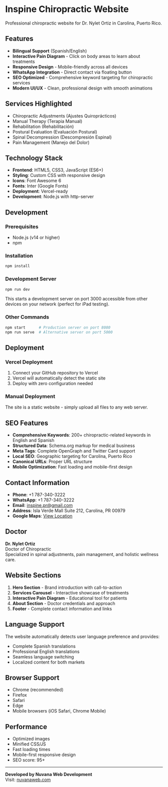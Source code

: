 # Inspine Chiropractic Website

Professional chiropractic website for Dr. Nylet Ortiz in Carolina, Puerto Rico.

## Features

- **Bilingual Support** (Spanish/English)
- **Interactive Pain Diagram** - Click on body areas to learn about treatments
- **Responsive Design** - Mobile-friendly across all devices
- **WhatsApp Integration** - Direct contact via floating button
- **SEO Optimized** - Comprehensive keyword targeting for chiropractic services
- **Modern UI/UX** - Clean, professional design with smooth animations

## Services Highlighted

- Chiropractic Adjustments (Ajustes Quiroprácticos)
- Manual Therapy (Terapia Manual)
- Rehabilitation (Rehabilitación)
- Postural Evaluation (Evaluación Postural)
- Spinal Decompression (Descompresión Espinal)
- Pain Management (Manejo del Dolor)

## Technology Stack

- **Frontend**: HTML5, CSS3, JavaScript (ES6+)
- **Styling**: Custom CSS with responsive design
- **Icons**: Font Awesome 6
- **Fonts**: Inter (Google Fonts)
- **Deployment**: Vercel-ready
- **Development**: Node.js with http-server

## Development

### Prerequisites
- Node.js (v14 or higher)
- npm

### Installation
```bash
npm install
```

### Development Server
```bash
npm run dev
```
This starts a development server on port 3000 accessible from other devices on your network (perfect for iPad testing).

### Other Commands
```bash
npm start      # Production server on port 8080
npm run serve  # Alternative server on port 5000
```

## Deployment

### Vercel Deployment
1. Connect your GitHub repository to Vercel
2. Vercel will automatically detect the static site
3. Deploy with zero configuration needed

### Manual Deployment
The site is a static website - simply upload all files to any web server.

## SEO Features

- **Comprehensive Keywords**: 200+ chiropractic-related keywords in English and Spanish
- **Structured Data**: Schema.org markup for medical business
- **Meta Tags**: Complete OpenGraph and Twitter Card support
- **Local SEO**: Geographic targeting for Carolina, Puerto Rico
- **Canonical URLs**: Proper URL structure
- **Mobile Optimization**: Fast loading and mobile-first design

## Contact Information

- **Phone**: +1 787-340-3222
- **WhatsApp**: +1 787-340-3222
- **Email**: inspine.pr@gmail.com
- **Address**: Isla Verde Mall Suite 212, Carolina, PR 00979
- **Google Maps**: [View Location](https://maps.app.goo.gl/jRrx7dWGnrDzZVJp6)

## Doctor

**Dr. Nylet Ortiz**  
Doctor of Chiropractic  
Specialized in spinal adjustments, pain management, and holistic wellness care.

## Website Sections

1. **Hero Section** - Brand introduction with call-to-action
2. **Services Carousel** - Interactive showcase of treatments
3. **Interactive Pain Diagram** - Educational tool for patients
4. **About Section** - Doctor credentials and approach
5. **Footer** - Complete contact information and links

## Language Support

The website automatically detects user language preference and provides:
- Complete Spanish translations
- Professional English translations
- Seamless language switching
- Localized content for both markets

## Browser Support

- Chrome (recommended)
- Firefox
- Safari
- Edge
- Mobile browsers (iOS Safari, Chrome Mobile)

## Performance

- Optimized images
- Minified CSS/JS
- Fast loading times
- Mobile-first responsive design
- SEO score: 95+

---

**Developed by Nuvana Web Development**  
Visit: [nuvanaweb.com](https://www.nuvanaweb.com/)
